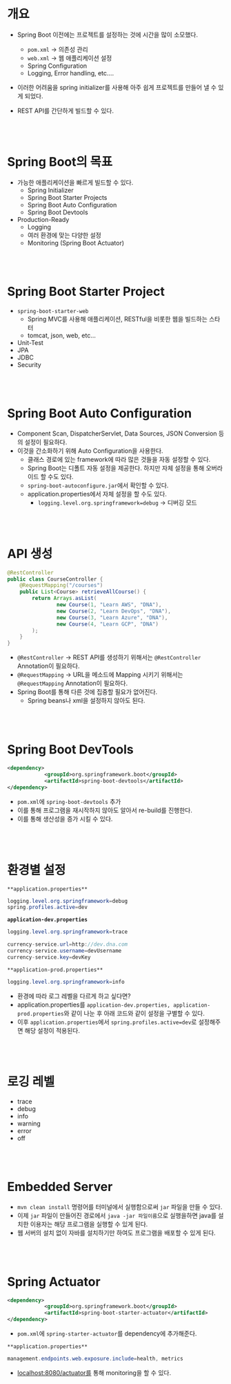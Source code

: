 # 개요

- Spring Boot 이전에는 프로젝트를 설정하는 것에 시간을 많이 소모했다.
    - `pom.xml` → 의존성 관리
    - `web.xml` → 웹 애플리케이션 설정
    - Spring Configuration
    - Logging, Error handling, etc….
- 이러한 어려움을 spring initializer를 사용해 아주 쉽게 프로젝트를 만들어 낼 수 있게 되었다.
    
    [](https://start.spring.io/)
    
- REST API를 간단하게 빌드할 수 있다.

<br><br>

# Spring Boot의 목표

- 가능한 애플리케이션을 빠르게 빌드할 수 있다.
    - Spring Initializer
    - Spring Boot Starter Projects
    - Spring Boot Auto Configuration
    - Spring Boot Devtools
- Production-Ready
    - Logging
    - 여러 환경에 맞는 다양한 설정
    - Monitoring (Spring Boot Actuator)
        
<br><br>

# Spring Boot Starter Project

- `spring-boot-starter-web`
    - Spring MVC를 사용해 애플리케이션, RESTful을 비롯한 웹을 빌드하는 스타터
    - tomcat, json, web, etc…
- Unit-Test
- JPA
- JDBC
- Security

<br><br>

# Spring Boot Auto Configuration

- Component Scan, DispatcherServlet, Data Sources, JSON Conversion 등의 설정이 필요하다.
- 이것을 간소화하기 위해 Auto Configuration을 사용한다.
    - 클래스 경로에 있는 framework에 따라 많은 것들을 자동 설정할 수 있다.
    - Spring Boot는 디폴트 자동 설정을 제공한다. 하지만 자체 설정을 통해 오버라이드 할 수도 있다.
    - `spring-boot-autoconfigure.jar`에서 확인할 수 있다.
    - application.properties에서 자체 설정을 할 수도 있다.
        - `logging.level.org.springframework=debug` → 디버깅 모드

<br><br>

# API 생성

```java
@RestController
public class CourseController {
    @RequestMapping("/courses")
    public List<Course> retrieveAllCourse() {
        return Arrays.asList(
                new Course(1, "Learn AWS", "DNA"),
                new Course(2, "Learn DevOps", "DNA"),
                new Course(3, "Learn Azure", "DNA"),
                new Course(4, "Learn GCP", "DNA")
        );
    }
}
```

- `@RestController` → REST API를 생성하기 위해서는 `@RestController` Annotation이 필요하다.
- `@RequestMapping` → URL을 메소드에 Mapping 시키기 위해서는 `@RequestMapping` Annotation이 필요하다.
- Spring Boot를 통해 다른 것에 집중할 필요가 없어진다.
    - Spring beans나 xml을 설정하지 않아도 된다.

<br><br>

# Spring Boot DevTools

```xml
<dependency>
            <groupId>org.springframework.boot</groupId>
            <artifactId>spring-boot-devtools</artifactId>
</dependency>
```

- `pom.xml`에 `spring-boot-devtools` 추가
- 이를 통해 프로그램을 재시작하지 않아도 알아서 re-build를 진행한다.
- 이를 통해 생산성을 증가 시킬 수 있다.

<br><br>

# 환경별 설정

`**application.properties**`

```java
logging.level.org.springframework=debug
spring.profiles.active=dev
```

**`application-dev.properties`**

```java
logging.level.org.springframework=trace

currency-service.url=http://dev.dna.com
currency-service.username=devUsername
currency-service.key=devKey
```

`**application-prod.properties**`

```java
logging.level.org.springframework=info
```

- 환경에 따라 로그 레벨을 다르게 하고 싶다면?
- application.properties를 `application-dev.properties, application-prod.properties`와 같이 나눈 후 아래 코드와 같이 설정을 구별할 수 있다.
- 이후 `application.properties`에서 `spring.profiles.active=dev`로 설정해주면 해당 설정이 적용된다.

<br><br>

# 로깅 레벨

- trace
- debug
- info
- warning
- error
- off

<br><br>

# Embedded Server

- `mvn clean install` 명령어를 터미널에서 실행함으로써 `jar` 파일을 만들 수 있다.
- 이제 `jar` 파일이 만들어진 경로에서 `java -jar 파일이름`으로 실행을하면 java를 설치한 이용자는 해당 프로그램을 실행할 수 있게 된다.
- 웹 서버의 설치 없이 자바를 설치하기만 하여도 프로그램을 배포할 수 있게 된다.

<br><br>

# Spring Actuator

```xml
<dependency>
            <groupId>org.springframework.boot</groupId>
            <artifactId>spring-boot-starter-actuator</artifactId>
</dependency>
```

- `pom.xml`에 `spring-starter-actuator`를 dependency에 추가해준다.

`**application.properties**`

```java
management.endpoints.web.exposure.include=health, metrics
```

- [localhost:8080/actuator를](http://localhost:8080/actuator를) 통해 monitoring을 할 수 있다.
